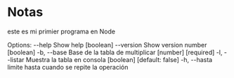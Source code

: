 # Notas

este es mi primier programa en Node

Options:
      --help     Show help                                             [boolean]
      --version  Show version number                                   [boolean]
  -b, --base     Base de la tabla de multiplicar             [number] [required]
  -l, --listar   Muestra la tabla en consola          [boolean] [default: false]
  -h, --hasta    limite hasta cuando se repite la operación
